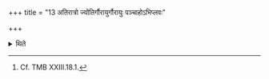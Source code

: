 +++
title = "13 अतिरात्रो ज्योतिर्गौरायुर्गौरायुः पञ्चाहोऽभिप्लवः"

+++

<details><summary>थिते</summary>

13. (The days in it are as follows:) an Atirāta, the five-day period of Jyotis, Go, Āyus, Go, Āyus, the Abhiplava six-day period, the ten days of the Dvādaśāha, and an Atirātra.[^1]  

[^1]: Cf. TMB XXIII.18.1. 
</details>

